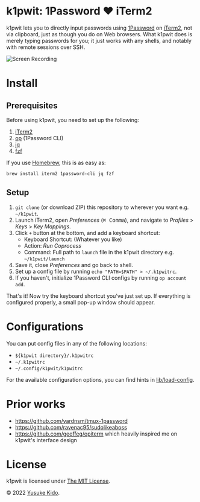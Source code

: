 # k1pwit: 1Password ❤️ iTerm2

k1pwit lets you to directly input passwords using [1Password](https://1password.com/) on [iTerm2](https://iterm2.com/), not via clipboard, just as though you do on Web browsers.
What k1pwit does is merely typing passwords for you; it just works with any shells, and notably with remote sessions over SSH.

![Screen Recording](https://user-images.githubusercontent.com/4177010/171969039-f855bb64-46cb-4cb1-8233-ac590b42a4d8.gif)

# Install

## Prerequisites

Before using k1pwit, you need to set up the following:

1. [iTerm2](https://iterm2.com/)
2. [op](https://1password.com/downloads/command-line/) (1Password CLI)
3. [jq](https://stedolan.github.io/jq/)
4. [fzf](https://github.com/junegunn/fzf)

If you use [Homebrew](https://brew.sh/), this is as easy as:

```sh
brew install iterm2 1password-cli jq fzf
```

## Setup

1. `git clone` (or download ZIP) this repository to wherever you want e.g. `~/k1pwit`.
2. Launch iTerm2, open _Preferences_ (<kbd>⌘ Comma</kbd>), and navigate to _Profiles_ > _Keys_ > _Key Mappings_.
3. Click `+` button at the bottom, and add a keyboard shortcut:
   - Keyboard Shortcut: (Whatever you like)
   - Action: _Run Coprocess_
   - Command: Full path to `launch` file in the k1pwit directory e.g. `~/k1pwit/launch`
4. Save it, close _Preferences_ and go back to shell.
5. Set up a config file by running `echo "PATH=$PATH" > ~/.k1pwitrc`.
6. If you haven't, initialize 1Password CLI configs by running `op account add`.

That's it!
Now try the keyboard shortcut you've just set up.
If everything is configured properly, a small pop-up window should appear.

# Configurations

You can put config files in any of the following locations:

- `${k1pwit directory}/.k1pwitrc`
- `~/.k1pwitrc`
- `~/.config/k1pwit/k1pwitrc`

For the available configuration options, you can find hints in [lib/load-config](./lib/load-config).

# Prior works

- https://github.com/yardnsm/tmux-1password
- https://github.com/ravenac95/sudolikeaboss
- https://github.com/geoffeg/opiterm which heavily inspired me on k1pwit's interface design

# License

k1pwit is licensed under [The MIT License](./LICENSE.txt).

© 2022 [Yusuke Kido](https://github.com/kissge).
